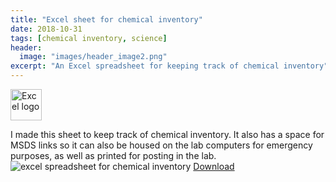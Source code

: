 ```yaml
---
title: "Excel sheet for chemical inventory"
date: 2018-10-31
tags: [chemical inventory, science]
header:
  image: "images/header_image2.png"
excerpt: "An Excel spreadsheet for keeping track of chemical inventory"
---
```

<img src="{{ site.url }}{{site.baseurl }}/images/Excellogo.png" alt="Excel logo" width="50"/>

I made this sheet to keep track of chemical inventory. It also has a space for MSDS links so it can also be housed on the lab computers for emergency purposes, as well as printed for posting in the lab.
<img src="{{ site.url }}{{site.baseurl }}/images/science/chemical_inventory.png" alt="excel spreadsheet for chemical inventory">
[Download](https://github.com/scotttmoen/Science)
